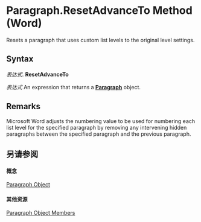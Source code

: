 
# Paragraph.ResetAdvanceTo Method (Word)

Resets a paragraph that uses custom list levels to the original level settings.


## Syntax

 _表达式_. **ResetAdvanceTo**

 _表达式_ An expression that returns a **[Paragraph](0a704079-a082-4ab1-841b-fc0d49dd26d4.md)** object.


## Remarks

Microsoft Word adjusts the numbering value to be used for numbering each list level for the specified paragraph by removing any intervening hidden paragraphs between the specified paragraph and the previous paragraph.


## 另请参阅


#### 概念


[Paragraph Object](0a704079-a082-4ab1-841b-fc0d49dd26d4.md)
#### 其他资源


[Paragraph Object Members](http://msdn.microsoft.com/library/e1fc5b91-e908-580e-ab72-898648a5c0c3%28Office.15%29.aspx)